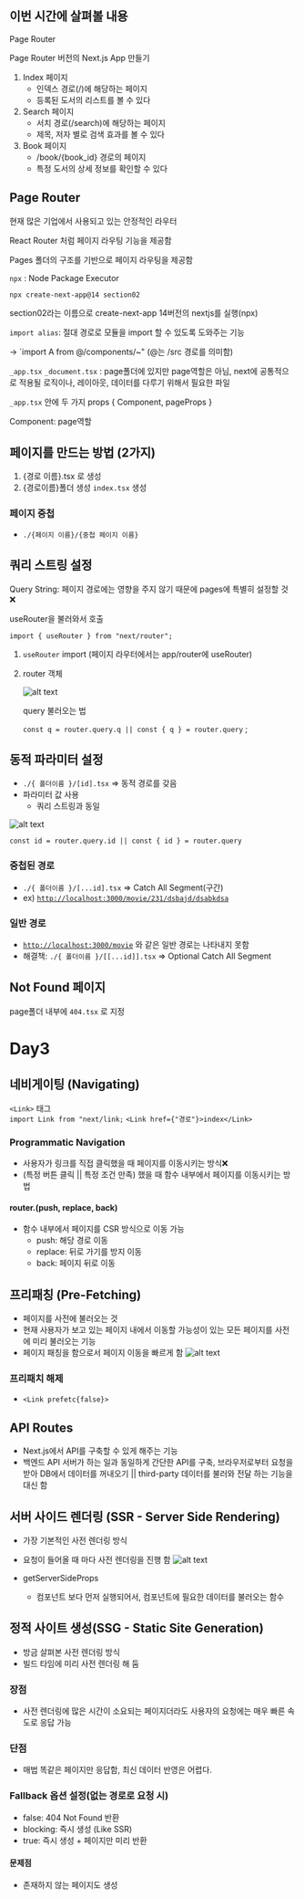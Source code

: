 ## 이번 시간에 살펴볼 내용

Page Router

Page Router 버전의 Next.js App 만들기

1. Index 페이지
    - 인덱스 경로(/)에 해당하는 페이지
    - 등록된 도서의 리스트를 볼 수 있다
2. Search 페이지
    - 서치 경로(/search)에 해당하는 페이지
    - 제목, 저자 별로 검색 효과를 볼 수 있다
3. Book 페이지
    - /book/{book_id} 경로의 페이지
    - 특정 도서의 상세 정보를 확인할 수 있다

## Page Router

현재 많은 기업에서 사용되고 있는 안정적인 라우터

React Router 처럼 페이지 라우팅 기능을 제공함

Pages 폴더의 구조를 기반으로 페이지 라우팅을 제공함

`npx` : Node Package Executor

`npx create-next-app@14 section02` 

section02라는 이름으로 create-next-app 14버전의 nextjs를 실행(npx)

`import alias`: 절대 경로로 모듈을 import 할 수 있도록 도와주는 기능

→ `import A from @/components/~" (@는 /src 경로를 의미함)

`_app.tsx` `_document.tsx` : page폴더에 있지만 page역할은 아님, next에 공통적으로 적용될 로직이나, 레이아웃, 데이터를 다루기 위해서 필요한 파일

`_app.tsx` 안에 두 가지 props { Component, pageProps }

Component: page역할

## 페이지를 만드는 방법 (2가지)

1. {경로 이름}.tsx 로 생성
2. {경로이름}폴더 생성 `index.tsx` 생성

### 페이지 중첩

- `./{페이지 이름}/{중첩 페이지 이름}`

## 쿼리 스트링 설정

Query String: 페이지 경로에는 영향을 주지 않기 때문에 pages에 특별히 설정할 것 ❌

useRouter을 불러와서 호출

`import { useRouter } from "next/router";`

1. `useRouter` import (페이지 라우터에서는 app/router에 useRouter)
2. router 객체
    
    ![alt text](image.png)
    
    query 불러오는 법
    
    `const q = router.query.q || const { q } = router.query` ;
    

## 동적 파라미터 설정

- `./{ 폴더이름 }/[id].tsx`  ⇒ 동적 경로를 갖음
- 파라미터 값 사용
    - 쿼리 스트링과 동일

![alt text](image-1.png)

`const id = router.query.id || const { id } = router.query`

### 중첩된 경로

- `./{ 폴더이름 }/[...id].tsx` ⇒ Catch All Segment(구간)
- ex) [`http://localhost:3000/movie/231/dsbajd/dsabkdsa`](http://localhost:3000/movie/231/dsbajd/dsabkdsa)

### 일반 경로

- [`http://localhost:3000/movie`](http://localhost:3000/movie/231/dsbajd/dsabkdsa) 와 같은 일반 경로는 나타내지 못함
- 해결책: `./{ 폴더이름 }/[[...id]].tsx` ⇒ Optional Catch All Segment

## Not Found 페이지

page폴더 내부에 `404.tsx` 로 지정


# Day3  
## 네비게이팅 (Navigating)
`<Link>` 태그  
`import Link from "next/link;`
`<Link href={"경로"}>index</Link>`  

### Programmatic Navigation
- 사용자가 링크를 직접 클릭했을 때 페이지를 이동시키는 방식❌
- (특정 버튼 클릭 || 특정 조건 만족) 했을 때 함수 내부에서 페이지를 이동시키는 방법

#### router.(push, replace, back)
- 함수 내부에서 페이지를 CSR 방식으로 이동 가능
    - push: 해당 경로 이동
    - replace: 뒤로 가기를 방지 이동
    - back: 페이지 뒤로 이동

## 프리패칭 (Pre-Fetching)
- 페이지를 사전에 불러오는 것
- 현재 사용자가 보고 있는 페이지 내에서 이동할 가능성이 있는 모든 페이지를 사전에 미리 불러오는 기능
- 페이지 패칭을 함으로서 페이지 이동을 빠르게 함
![alt text](image-2.png)
### 프리패치 해제
- `<Link prefetc{false}>` 

## API Routes
- Next.js에서 API를 구축할 수 있게 해주는 기능
- 백엔드 API 서버가 하는 일과 동일하게 간단한 API를 구축, 브라우저로부터 요청을 받아 DB에서 데이터를 꺼내오기 || third-party 데이터를 불러와 전달 하는 기능을 대신 함


## 서버 사이드 렌더링 (SSR - Server Side Rendering)
- 가장 기본적인 사전 렌더링 방식
- 요청이 들어올 때 마다 사전 렌더링을 진행 함
![alt text](image-3.png)

- getServerSideProps
    - 컴포넌트 보다 먼저 실행되어서, 컴포넌트에 필요한 데이터를 불러오는 함수

## 정적 사이트 생성(SSG - Static Site Generation)
- 방금 살펴본 사전 렌더링 방식
- 빌드 타임에 미리 사전 렌더링 해 둠
### 장점
- 사전 렌더링에 많은 시간이 소요되는 페이지더라도 사용자의 요청에는 매우 빠른 속도로 응답 가능
### 단점
- 매법 똑같은 페이지만 응답함, 최신 데이터 반영은 어렵다.

### Fallback 옵션 설정(없는 경로로 요청 시)
- false: 404 Not Found 반환
- blocking: 즉시 생성 (Like SSR)
- true: 즉시 생성 + 페이지만 미리 반환
#### 문제점
- 존재하지 않는 페이지도 생성